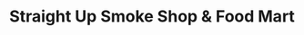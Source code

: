 ---
title: "Straight Up Smoke Shop & Food Mart"
url: /columbus/straight-up-smoke-shop-und-food-mart/
shop: Tabak
---